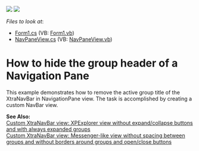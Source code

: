 <!-- default badges list -->
[![](https://img.shields.io/badge/Open_in_DevExpress_Support_Center-FF7200?style=flat-square&logo=DevExpress&logoColor=white)](https://supportcenter.devexpress.com/ticket/details/E1005)
[![](https://img.shields.io/badge/📖_How_to_use_DevExpress_Examples-e9f6fc?style=flat-square)](https://docs.devexpress.com/GeneralInformation/403183)
<!-- default badges end -->
<!-- default file list -->
*Files to look at*:

* [Form1.cs](./CS/Form1.cs) (VB: [Form1.vb](./VB/Form1.vb))
* [NavPaneView.cs](./CS/NavPaneView.cs) (VB: [NavPaneView.vb](./VB/NavPaneView.vb))
<!-- default file list end -->
# How to hide the group header of a Navigation Pane


<p>This example demonstrates how to remove the active group title of the XtraNavBar in NavigationPane view. The task is accomplished by creating a custom NavBar view.</p><p><strong>See Also:</strong><br />
<a href="https://www.devexpress.com/Support/Center/p/A1430">Custom XtraNavBar view: XPExplorer view without expand/collapse buttons and with always expanded groups</a><br />
<a href="https://www.devexpress.com/Support/Center/p/A2701">Custom XtraNavBar view: Messenger-like view without spacing between groups and without borders around groups and open/close buttons</a></p>

<br/>


